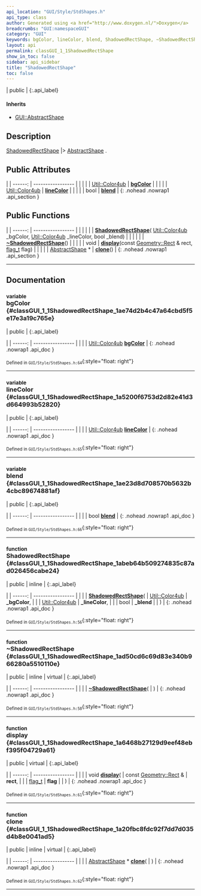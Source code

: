 ```yaml
---
api_location: "GUI/Style/StdShapes.h"
api_type: class
author: Generated using <a href="http://www.doxygen.nl/">Doxygen</a>
breadcrumbs: "GUI:namespaceGUI"
category: "GUI"
keywords: bgColor, lineColor, blend, ShadowedRectShape, ~ShadowedRectShape, display, clone
layout: api
permalink: classGUI_1_1ShadowedRectShape
show_in_toc: false
sidebar: api_sidebar
title: "ShadowedRectShape"
toc: false
---
```


| public |
{:.api_label}

#### Inherits

* [GUI::AbstractShape](classGUI_1_1AbstractShape)


## Description

[ShadowedRectShape](classGUI_1_1ShadowedRectShape) |> [AbstractShape](classGUI_1_1AbstractShape) .



## Public Attributes

|
| ------: | ----------------- |
|  | |
| [Util::Color4ub](classUtil_1_1Color4ub) | **[bgColor](#classGUI_1_1ShadowedRectShape_1ae74d2b4c47a64cbd5f5e17e3a19c765e)**  |
|  | |
| [Util::Color4ub](classUtil_1_1Color4ub) | **[lineColor](#classGUI_1_1ShadowedRectShape_1a5200f6753d2d82e41d3d664993b52820)**  |
|  | |
| bool | **[blend](#classGUI_1_1ShadowedRectShape_1ae23d8d708570b5632b4cbc89674881af)**  |
{: .nohead .nowrap1 .api_section }


## Public Functions

|
| ------: | ----------------- |
|  | |
|  | **[ShadowedRectShape](#classGUI_1_1ShadowedRectShape_1abeb64b509274835c87ad026456cabe24)**( [Util::Color4ub](classUtil_1_1Color4ub)  _bgColor,  [Util::Color4ub](classUtil_1_1Color4ub)  _lineColor, bool _blend) |
|  | |
|  | **[~ShadowedRectShape](#classGUI_1_1ShadowedRectShape_1ad50cd6c69d83e340b966280a5510110e)**() |
|  | |
| void | **[display](#classGUI_1_1ShadowedRectShape_1a6468b27129d9eef48ebf395f04729a61)**(const [Geometry::Rect](namespaceGeometry#namespaceGeometry_1acedeea2f6bddd99f077df6f73901a875) & rect,  [flag_t](classGUI_1_1AbstractShape#classGUI_1_1AbstractShape_1a30ae7217ac48efbb16cf6053706fead5)  flag) |
|  | |
| [AbstractShape](classGUI_1_1AbstractShape) * | **[clone](#classGUI_1_1ShadowedRectShape_1a20fbc8fdc92f7dd7d035d4b8e0041ad5)**() |
{: .nohead .nowrap1 .api_section }


-------------------------------------------------------------------

## Documentation

### <small>variable</small><br/> bgColor {#classGUI_1_1ShadowedRectShape_1ae74d2b4c47a64cbd5f5e17e3a19c765e}

| public |
{:.api_label}

|
| ------: | ----------------- |
|  |
| [Util::Color4ub](classUtil_1_1Color4ub) **[bgColor](#classGUI_1_1ShadowedRectShape_1ae74d2b4c47a64cbd5f5e17e3a19c765e)**  |
{: .nohead .nowrap1 .api_doc }





<sub>Defined in `GUI/Style/StdShapes.h:64`</sub>{:style="float: right"}

-------------------------------------------------------------------

### <small>variable</small><br/> lineColor {#classGUI_1_1ShadowedRectShape_1a5200f6753d2d82e41d3d664993b52820}

| public |
{:.api_label}

|
| ------: | ----------------- |
|  |
| [Util::Color4ub](classUtil_1_1Color4ub) **[lineColor](#classGUI_1_1ShadowedRectShape_1a5200f6753d2d82e41d3d664993b52820)**  |
{: .nohead .nowrap1 .api_doc }





<sub>Defined in `GUI/Style/StdShapes.h:65`</sub>{:style="float: right"}

-------------------------------------------------------------------

### <small>variable</small><br/> blend {#classGUI_1_1ShadowedRectShape_1ae23d8d708570b5632b4cbc89674881af}

| public |
{:.api_label}

|
| ------: | ----------------- |
|  |
| bool **[blend](#classGUI_1_1ShadowedRectShape_1ae23d8d708570b5632b4cbc89674881af)**  |
{: .nohead .nowrap1 .api_doc }





<sub>Defined in `GUI/Style/StdShapes.h:66`</sub>{:style="float: right"}

-------------------------------------------------------------------

### <small>function</small><br/> ShadowedRectShape {#classGUI_1_1ShadowedRectShape_1abeb64b509274835c87ad026456cabe24}

| public | inline |
{:.api_label}

|
| ------: | ----------------- |
|  |
|  **[ShadowedRectShape](#classGUI_1_1ShadowedRectShape_1abeb64b509274835c87ad026456cabe24)**( |  [Util::Color4ub](classUtil_1_1Color4ub)  | **_bgColor**, |
| |  [Util::Color4ub](classUtil_1_1Color4ub)  | **_lineColor**, |
| | bool | **_blend** |
|   ) |
{: .nohead .nowrap1 .api_doc }





<sub>Defined in `GUI/Style/StdShapes.h:56`</sub>{:style="float: right"}

-------------------------------------------------------------------

### <small>function</small><br/> ~ShadowedRectShape {#classGUI_1_1ShadowedRectShape_1ad50cd6c69d83e340b966280a5510110e}

| public | inline | virtual |
{:.api_label}

|
| ------: | ----------------- |
|  |
|  **[~ShadowedRectShape](#classGUI_1_1ShadowedRectShape_1ad50cd6c69d83e340b966280a5510110e)**( |  ) |
{: .nohead .nowrap1 .api_doc }





<sub>Defined in `GUI/Style/StdShapes.h:58`</sub>{:style="float: right"}

-------------------------------------------------------------------

### <small>function</small><br/> display {#classGUI_1_1ShadowedRectShape_1a6468b27129d9eef48ebf395f04729a61}

| public | virtual |
{:.api_label}

|
| ------: | ----------------- |
|  |
| void **[display](#classGUI_1_1ShadowedRectShape_1a6468b27129d9eef48ebf395f04729a61)**( | const [Geometry::Rect](namespaceGeometry#namespaceGeometry_1acedeea2f6bddd99f077df6f73901a875) & | **rect**, |
| |  [flag_t](classGUI_1_1AbstractShape#classGUI_1_1AbstractShape_1a30ae7217ac48efbb16cf6053706fead5)  | **flag** |
|   ) |
{: .nohead .nowrap1 .api_doc }





<sub>Defined in `GUI/Style/StdShapes.h:61`</sub>{:style="float: right"}

-------------------------------------------------------------------

### <small>function</small><br/> clone {#classGUI_1_1ShadowedRectShape_1a20fbc8fdc92f7dd7d035d4b8e0041ad5}

| public | inline | virtual |
{:.api_label}

|
| ------: | ----------------- |
|  |
| [AbstractShape](classGUI_1_1AbstractShape) * **[clone](#classGUI_1_1ShadowedRectShape_1a20fbc8fdc92f7dd7d035d4b8e0041ad5)**( |  ) |
{: .nohead .nowrap1 .api_doc }





<sub>Defined in `GUI/Style/StdShapes.h:62`</sub>{:style="float: right"}

-------------------------------------------------------------------

